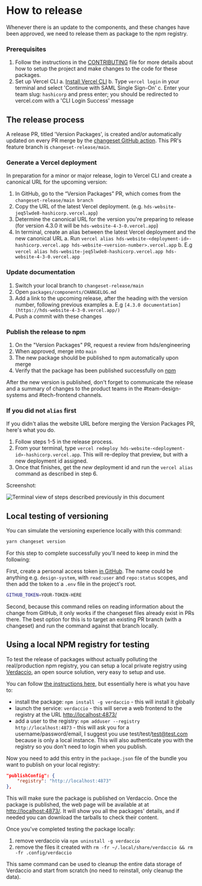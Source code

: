 # How to release

Whenever there is an update to the components, and these changes have been approved, we need to release them as package to the npm registry.

### Prerequisites

1. Follow the instructions in the [CONTRIBUTING](CONTRIBUTING.md) file for more details about how to setup the project and make changes to the code for these packages.
2. Set up Vercel CLI
    a. [Install Vercel CLI](https://vercel.com/docs/cli#installing-vercel-cli)
    b. Type `vercel login` in your terminal and select 'Continue with SAML Single Sign-On'
    c. Enter your team slug: `hashicorp` and press enter; you should be redirected to vercel.com with a 'CLI Login Success' message

## The release process

A release PR, titled 'Version Packages', is created and/or automatically updated on every PR merge by the [changeset GitHub action](https://github.com/changesets/action). This PR's feature branch is `changeset-release/main`.

### Generate a Vercel deployment

In preparation for a minor or major release, login to Vercel CLI and create a canonical URL for the upcoming version:

1. In GitHub, go to the “Version Packages” PR, which comes from the `changeset-release/main branch`
2. Copy the URL of the latest Vercel deployment. (e.g. `hds-website-jeq5lwde8-hashicorp.vercel.app`)
3. Determine the canonical URL for the version you're preparing to release (for version 4.3.0 it will be `hds-website-4-3-0.vercel.app`)
4. In terminal, create an alias between the latest Vercel deployment and the new canonical URL
    a. Run `vercel alias hds-website-<deployment-id>-hashicorp.vercel.app hds-website-<version-number>.vercel.app`
    b. E.g `vercel alias hds-website-jeq5lwde8-hashicorp.vercel.app hds-website-4-3-0.vercel.app`

### Update documentation

1. Switch your local branch to `changeset-release/main`
2. Open `packages/components/CHANGELOG.md`
3. Add a link to the upcoming release, after the heading with the version number, following previous examples
    a. E.g `[4.3.0 documentation](https://hds-website-4-3-0.vercel.app/)`
4. Push a commit with these changes

### Publish the release to npm

1. On the "Version Packages" PR, request a review from hds/engineering
2. When approved, merge into `main`
3. The new package should be published to npm automatically upon merge
4. Verify that the package has been published successfully on [npm](https://www.npmjs.com/package/@hashicorp/design-system-components)

After the new version is published, don't forget to communicate the release and a summary of changes to the product teams in the #team-design-systems and #tech-frontend channels.

### If you did not `alias` first

If you didn't alias the website URL before merging the Version Packages PR, here's what you do.

1. Follow steps 1-5 in the release process.
2. From your terminal, type `vercel redeploy hds-website-<deployment-id>-hashicorp.vercel.app`. This will re-deploy that preview, but with a new deployment id assigned.
3. Once that finishes, get the _new_ deployment id and run the `vercel alias` command as described in step 6.

Screenshot:

![Terminal view of steps described previously in this document](https://github.com/hashicorp/design-system/assets/4587451/d69abce7-2741-4e1a-834d-f5367436c6da)


## Local testing of versioning

You can simulate the versioning experience locally with this command:

```bash
yarn changeset version
```

For this step to complete successfully you'll need to keep in mind the following:

First, create a personal access token [in GitHub](https://github.com/settings/tokens). The name could be anything e.g. `design-system`, with `read:user` and `repo:status` scopes, and then add the token to a `.env` file in the project's root.

```bash
GITHUB_TOKEN=YOUR-TOKEN-HERE
```
Second, because this command relies on reading information about the change from GitHub, it only works if the changeset files already exist in PRs there. The best option for this is to target an existing PR branch (with a changeset) and run the command against that branch locally.

## Using a local NPM registry for testing

To test the release of packages without actually polluting the real/production npm registry, you can setup a local private registry using [Verdaccio](https://verdaccio.org/docs/what-is-verdaccio), an open source solution, very easy to setup and use.

You can follow [the instructions here](https://verdaccio.org/docs/installation), but essentially here is what you have to:

* install the package: `npm install -g verdaccio` - this will install it globally
* launch the service: `verdaccio` - this will serve a web frontend to the registry at the URL [http://localhost:4873/](http://localhost:4873/)
* add a user to the registry: `npm adduser --registry http://localhost:4873` - this will ask you for a username/password/email, I suggest you use test/test/test@test.com because is only a local instance. This will also authenticate you with the registry so you don't need to login when you publish.

Now you need to add this entry in the `package.json` file of the bundle you want to publish on your local registry:

```json
"publishConfig": {
    "registry": "http://localhost:4873"
},
```

This will make sure the package is published on Verdaccio. Once the package is published, the web page will be available at at [http://localhost:4873/](http://localhost:4873/). It will show you all the packages' details, and if needed you can download the tarballs to check their content.

Once you've completed testing the package locally:

1. remove verdaccio via `npm uninstall -g verdaccio`
2. remove the files it created with `rm -fr ~/.local/share/verdaccio && rm -fr .config/verdaccio`

This same command can be used to cleanup the entire data storage of Verdaccio and start from scratch (no need to reinstall, only cleanup the data).
